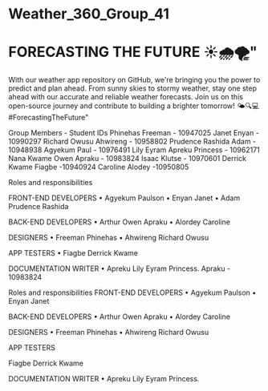 

# Weather_360_Group_41 

# FORECASTING THE FUTURE ☀️🌧️🌪️"

With our weather app repository on GitHub, we're bringing you the power to predict and plan ahead. From sunny skies to stormy weather, stay one step ahead with our accurate and reliable weather forecasts. Join us on this open-source journey and contribute to building a brighter tomorrow! 🌤️🔍💻 
 #ForecastingTheFuture"




Group Members              - Student IDs
Phinehas Freeman           - 10947025
Janet Enyan                - 10990297
Richard Owusu Ahwireng     - 10958802
Prudence Rashida Adam      - 10948938
Agyekum Paul               - 10976491
Lily Eyram Apreku Princess - 10962171
 Nana  Kwame Owen Apraku   - 10983824
Isaac Klutse               - 10970601
Derrick Kwame Fiagbe       -10940924
Caroline Alodey            -10950805

Roles and responsibilities

FRONT-END DEVELOPERS
• Agyekum Paulson
• Enyan Janet
• Adam Prudence Rashida

BACK-END DEVELOPERS
• Arthur Owen Apraku
• Alordey Caroline

DESIGNERS
• Freeman Phinehas
• Ahwireng Richard Owusu

APP TESTERS
• Fiagbe Derrick Kwame

DOCUMENTATION WRITER
• Apreku Lily Eyram Princess.
Apraku   - 10983824

Roles and responsibilities
FRONT-END DEVELOPERS
• Agyekum Paulson
• Enyan Janet

BACK-END DEVELOPERS
• Arthur Owen Apraku
• Alordey Caroline


DESIGNERS
• Freeman Phinehas
• Ahwireng Richard Owusu

APP TESTERS

Fiagbe Derrick Kwame

DOCUMENTATION WRITER
• Apreku Lily Eyram Princess.

